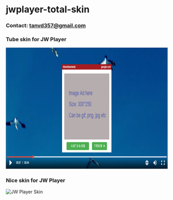 # jwplayer-total-skin

### Contact: tanvd357@gmail.com

### Tube skin for JW Player
<img height="377px" src="https://raw.githubusercontent.com/tankvn/jwplayer-total-skin/master/skin2.jpg" alt="JW Player Tube Skin" title="JW Player Tube Skin"/>

### Nice skin for  JW Player
<img height="175px" src="https://one-onedesigns1.netdna-ssl.com/media/mediaelementjs-skin-large.jpg" alt="JW Player Skin" title="JW Player Skin"/>
